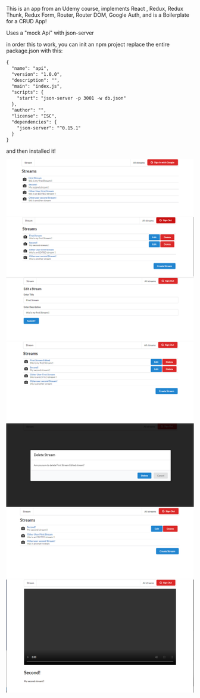 

This is an app from an Udemy course, implements React , Redux, Redux Thunk, Redux Form, Router, Router DOM, Google Auth, and is a Boilerplate for a CRUD App!

Uses a "mock Api" with json-server

in order this to work, you can init an npm project replace the entire package.json with this:

```
{
  "name": "api",
  "version": "1.0.0",
  "description": "",
  "main": "index.js",
  "scripts": {
    "start": "json-server -p 3001 -w db.json"
  },
  "author": "",
  "license": "ISC",
  "dependencies": {
    "json-server": "^0.15.1"
  }
}
```

and then installed it!


![](demoImages/1.PNG)
![](demoImages/2.PNG)
![](demoImages/3.PNG)
![](demoImages/4.PNG)
![](demoImages/5.PNG)
![](demoImages/6.PNG)
![](demoImages/7.PNG)
